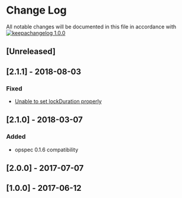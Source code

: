 # Change Log

All notable changes will be documented in this file in accordance with
[![keepachangelog 1.0.0](https://img.shields.io/badge/keepachangelog-1.0.0-brightgreen.svg)](http://keepachangelog.com/en/1.0.0/)

## \[Unreleased]

## \[2.1.1] - 2018-08-03

### Fixed

- [Unable to set lockDuration properly](https://github.com/opspec-pkgs/azure.servicebus.queue.create/issues/1)

## \[2.1.0] - 2018-03-07

### Added

- opspec 0.1.6 compatibility

## \[2.0.0] - 2017-07-07

## \[1.0.0] - 2017-06-12

